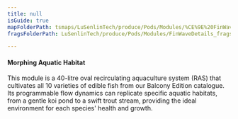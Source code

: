 ```yaml
---
title: null
isGuide: true
mapFolderPath: tsmaps/LuSenlinTech/produce/Pods/Modules/%CE%9E%20FinWaveDetails
fragsFolderPath: LuSenlinTech/produce/Pods/Modules/FinWaveDetails_frags

---
```



<!-- tsGuideRenderComment {"guide":{"id":"yAZQRx0Ab","path":"LuSenlinTech/produce/Pods/Modules","fragmentFolderPath":"LuSenlinTech/produce/Pods/Modules/FinWaveDetails_frags"},"fragment":{"id":"yAZQRx0Ab","topLevelMapKey":"xrYo9a02GN","mapKeyChain":"xrYo9a02GN","guideID":"yAZQRx1T5","guidePath":"c:/GitHub/MuddySpud/MuddySpud.github.io/tsmaps/LuSenlinTech/produce/Pods/Modules/FinWaveDetails.tspod","chartKey":"xrYo9a02GN","isLeaf":false,"options":[{"id":"yAZQSA18l","option":"How it works","order":1,"isAncillary":true},{"id":"yAZQSX0pQ","option":"The science behind it","order":2,"isAncillary":true},{"id":"yAZQSr03A","option":"The technology","order":3,"isAncillary":true}]}} -->

#### Morphing Aquatic Habitat

This module is a 40-litre oval recirculating aquaculture system (RAS) that cultivates all 10 varieties of edible fish from our Balcony Edition catalogue. Its programmable flow dynamics can replicate specific aquatic habitats, from a gentle koi pond to a swift trout stream, providing the ideal environment for each species' health and growth.

